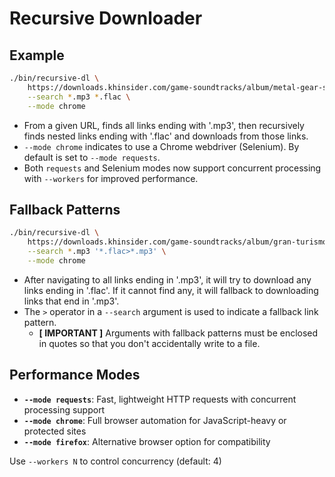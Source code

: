 # Recursive Downloader

## Example

```bash
./bin/recursive-dl \
    https://downloads.khinsider.com/game-soundtracks/album/metal-gear-solid-4-guns-of-the-patriots-the-complete-soundtrack \
    --search *.mp3 *.flac \
    --mode chrome
```

- From a given URL, finds all links ending with '.mp3', then recursively finds nested links ending with '.flac' and downloads from those links.
- `--mode chrome` indicates to use a Chrome webdriver (Selenium). By default is set to `--mode requests`.
- Both `requests` and Selenium modes now support concurrent processing with `--workers` for improved performance.

## Fallback Patterns

```bash
./bin/recursive-dl \
    https://downloads.khinsider.com/game-soundtracks/album/gran-turismo-7-ps4-ps5-gamerip-2022 \
    --search *.mp3 '*.flac>*.mp3' \
    --mode chrome
```

- After navigating to all links ending in '.mp3', it will try to download any links ending in '.flac'. If it cannot find any, it will fallback to downloading links that end in '.mp3'.
- The `>` operator in a `--search` argument is used to indicate a fallback link pattern. 
    - **[ IMPORTANT ]** Arguments with fallback patterns must be enclosed in quotes so that you don't accidentally write to a file.


## Performance Modes

- **`--mode requests`**: Fast, lightweight HTTP requests with concurrent processing support
- **`--mode chrome`**: Full browser automation for JavaScript-heavy or protected sites
- **`--mode firefox`**: Alternative browser option for compatibility

Use `--workers N` to control concurrency (default: 4)
